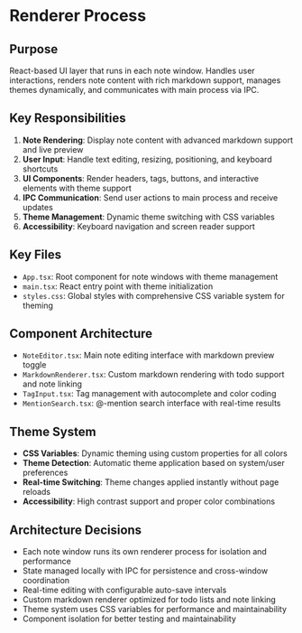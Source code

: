 # Renderer Process

## Purpose
React-based UI layer that runs in each note window. Handles user interactions, renders note content with rich markdown support, manages themes dynamically, and communicates with main process via IPC.

## Key Responsibilities
1. **Note Rendering**: Display note content with advanced markdown support and live preview
2. **User Input**: Handle text editing, resizing, positioning, and keyboard shortcuts
3. **UI Components**: Render headers, tags, buttons, and interactive elements with theme support
4. **IPC Communication**: Send user actions to main process and receive updates
5. **Theme Management**: Dynamic theme switching with CSS variables
6. **Accessibility**: Keyboard navigation and screen reader support

## Key Files
- `App.tsx`: Root component for note windows with theme management
- `main.tsx`: React entry point with theme initialization
- `styles.css`: Global styles with comprehensive CSS variable system for theming

## Component Architecture
- `NoteEditor.tsx`: Main note editing interface with markdown preview toggle
- `MarkdownRenderer.tsx`: Custom markdown rendering with todo support and note linking
- `TagInput.tsx`: Tag management with autocomplete and color coding
- `MentionSearch.tsx`: @-mention search interface with real-time results

## Theme System
- **CSS Variables**: Dynamic theming using custom properties for all colors
- **Theme Detection**: Automatic theme application based on system/user preferences
- **Real-time Switching**: Theme changes applied instantly without page reloads
- **Accessibility**: High contrast support and proper color combinations

## Architecture Decisions
- Each note window runs its own renderer process for isolation and performance
- State managed locally with IPC for persistence and cross-window coordination
- Real-time editing with configurable auto-save intervals
- Custom markdown renderer optimized for todo lists and note linking
- Theme system uses CSS variables for performance and maintainability
- Component isolation for better testing and maintainability